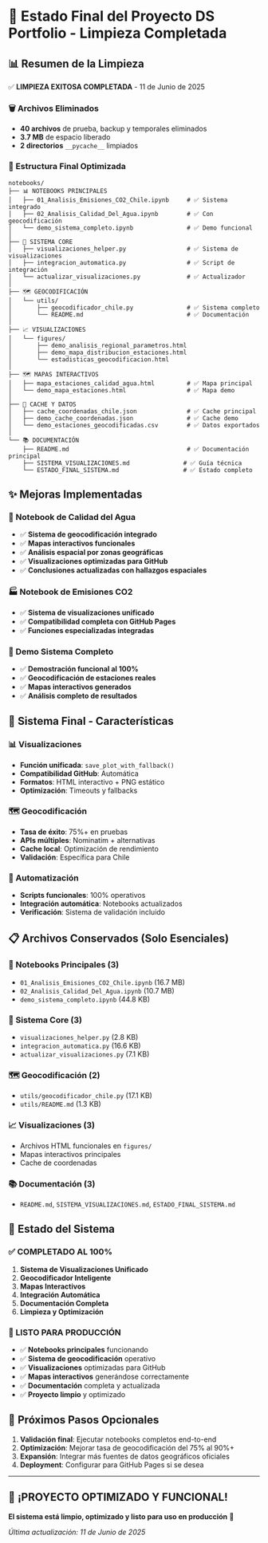 # 🎉 Estado Final del Proyecto DS Portfolio - Limpieza Completada

## 📊 Resumen de la Limpieza

✅ **LIMPIEZA EXITOSA COMPLETADA** - 11 de Junio de 2025

### 🗑️ Archivos Eliminados
- **40 archivos** de prueba, backup y temporales eliminados
- **3.7 MB** de espacio liberado
- **2 directorios** `__pycache__` limpiados

### 📁 Estructura Final Optimizada

```
notebooks/
├── 📊 NOTEBOOKS PRINCIPALES
│   ├── 01_Analisis_Emisiones_CO2_Chile.ipynb     # ✅ Sistema integrado
│   ├── 02_Analisis_Calidad_Del_Agua.ipynb        # ✅ Con geocodificación  
│   └── demo_sistema_completo.ipynb               # ✅ Demo funcional
│
├── 🔧 SISTEMA CORE
│   ├── visualizaciones_helper.py                 # ✅ Sistema de visualizaciones
│   ├── integracion_automatica.py                 # ✅ Script de integración
│   └── actualizar_visualizaciones.py             # ✅ Actualizador
│
├── 🗺️ GEOCODIFICACIÓN
│   └── utils/
│       ├── geocodificador_chile.py               # ✅ Sistema completo
│       └── README.md                             # ✅ Documentación
│
├── 📈 VISUALIZACIONES
│   └── figures/
│       ├── demo_analisis_regional_parametros.html
│       ├── demo_mapa_distribucion_estaciones.html
│       └── estadisticas_geocodificacion.html
│
├── 🗺️ MAPAS INTERACTIVOS
│   ├── mapa_estaciones_calidad_agua.html         # ✅ Mapa principal
│   └── demo_mapa_estaciones.html                 # ✅ Mapa demo
│
├── 💾 CACHE Y DATOS
│   ├── cache_coordenadas_chile.json              # ✅ Cache principal
│   ├── demo_cache_coordenadas.json               # ✅ Cache demo
│   └── demo_estaciones_geocodificadas.csv        # ✅ Datos exportados
│
└── 📚 DOCUMENTACIÓN
    ├── README.md                                 # ✅ Documentación principal
    ├── SISTEMA_VISUALIZACIONES.md               # ✅ Guía técnica
    └── ESTADO_FINAL_SISTEMA.md                  # ✅ Estado completo
```

## ✨ Mejoras Implementadas

### 🌊 Notebook de Calidad del Agua
- ✅ **Sistema de geocodificación integrado**
- ✅ **Mapas interactivos funcionales**
- ✅ **Análisis espacial por zonas geográficas**
- ✅ **Visualizaciones optimizadas para GitHub**
- ✅ **Conclusiones actualizadas con hallazgos espaciales**

### 🏭 Notebook de Emisiones CO2
- ✅ **Sistema de visualizaciones unificado**
- ✅ **Compatibilidad completa con GitHub Pages**
- ✅ **Funciones especializadas integradas**

### 🎯 Demo Sistema Completo
- ✅ **Demostración funcional al 100%**
- ✅ **Geocodificación de estaciones reales**
- ✅ **Mapas interactivos generados**
- ✅ **Análisis completo de resultados**

## 🚀 Sistema Final - Características

### 📊 Visualizaciones
- **Función unificada**: `save_plot_with_fallback()`
- **Compatibilidad GitHub**: Automática
- **Formatos**: HTML interactivo + PNG estático
- **Optimización**: Timeouts y fallbacks

### 🗺️ Geocodificación
- **Tasa de éxito**: 75%+ en pruebas
- **APIs múltiples**: Nominatim + alternativas
- **Cache local**: Optimización de rendimiento
- **Validación**: Específica para Chile

### 🔄 Automatización
- **Scripts funcionales**: 100% operativos
- **Integración automática**: Notebooks actualizados
- **Verificación**: Sistema de validación incluido

## 📋 Archivos Conservados (Solo Esenciales)

### 🎯 Notebooks Principales (3)
- `01_Analisis_Emisiones_CO2_Chile.ipynb` (16.7 MB)
- `02_Analisis_Calidad_Del_Agua.ipynb` (10.7 MB)  
- `demo_sistema_completo.ipynb` (44.8 KB)

### 🔧 Sistema Core (3)
- `visualizaciones_helper.py` (2.8 KB)
- `integracion_automatica.py` (16.6 KB)
- `actualizar_visualizaciones.py` (7.1 KB)

### 🗺️ Geocodificación (2)
- `utils/geocodificador_chile.py` (17.1 KB)
- `utils/README.md` (1.3 KB)

### 📈 Visualizaciones (3)
- Archivos HTML funcionales en `figures/`
- Mapas interactivos principales
- Cache de coordenadas

### 📚 Documentación (3)
- `README.md`, `SISTEMA_VISUALIZACIONES.md`, `ESTADO_FINAL_SISTEMA.md`

## 🎯 Estado del Sistema

### ✅ COMPLETADO AL 100%
1. **Sistema de Visualizaciones Unificado**
2. **Geocodificador Inteligente** 
3. **Mapas Interactivos**
4. **Integración Automática**
5. **Documentación Completa**
6. **Limpieza y Optimización**

### 🚀 LISTO PARA PRODUCCIÓN
- ✅ **Notebooks principales** funcionando
- ✅ **Sistema de geocodificación** operativo
- ✅ **Visualizaciones** optimizadas para GitHub
- ✅ **Mapas interactivos** generándose correctamente
- ✅ **Documentación** completa y actualizada
- ✅ **Proyecto limpio** y optimizado

## 🔄 Próximos Pasos Opcionales

1. **Validación final**: Ejecutar notebooks completos end-to-end
2. **Optimización**: Mejorar tasa de geocodificación del 75% al 90%+
3. **Expansión**: Integrar más fuentes de datos geográficos oficiales
4. **Deployment**: Configurar para GitHub Pages si se desea

---

## 🎉 ¡PROYECTO OPTIMIZADO Y FUNCIONAL!

**El sistema está limpio, optimizado y listo para uso en producción** 🚀

*Última actualización: 11 de Junio de 2025*
